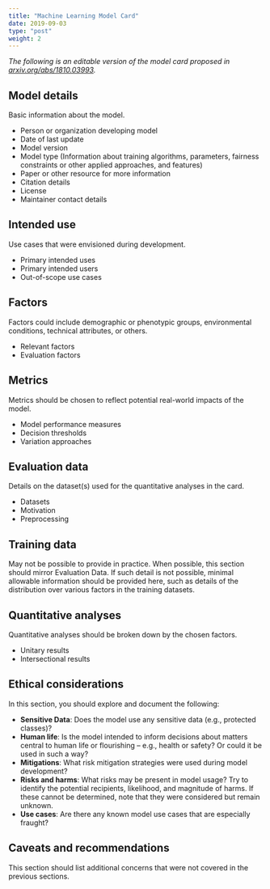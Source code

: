 ```yaml
---
title: "Machine Learning Model Card"
date: 2019-09-03
type: "post"
weight: 2
---
```


_The following is an editable version of the model card proposed in [arxiv.org/abs/1810.03993](https://arxiv.org/abs/1810.03993)._


## Model details

Basic information about the model.

- Person or organization developing model
- Date of last update
- Model version
- Model type (Information about training algorithms, parameters, fairness constraints or other applied approaches, and features)
- Paper or other resource for more information
- Citation details
- License
- Maintainer contact details


## Intended use

Use cases that were envisioned during development.

- Primary intended uses
- Primary intended users
- Out-of-scope use cases


## Factors

Factors could include demographic or phenotypic groups, environmental conditions, technical attributes, or others.

- Relevant factors
- Evaluation factors


## Metrics

Metrics should be chosen to reflect potential real-world impacts of the model.

- Model performance measures
- Decision thresholds
- Variation approaches


## Evaluation data

Details on the dataset(s) used for the quantitative analyses in the card.

- Datasets
- Motivation
- Preprocessing


## Training data

May not be possible to provide in practice.
When possible, this section should mirror Evaluation Data.
If such detail is not possible, minimal allowable information should be provided here, such as details of the distribution over various factors in the training datasets.


## Quantitative analyses

Quantitative analyses should be broken down by the chosen factors.

- Unitary results
- Intersectional results


## Ethical considerations

In this section, you should explore and document the following:

- **Sensitive Data**:
  Does the model use any sensitive data (e.g., protected classes)?
- **Human life**:
  Is the model intended to inform decisions about matters central to human life or flourishing – e.g., health or safety? Or could it be used in such a way?
- **Mitigations**:
  What risk mitigation strategies were used during model development?
- **Risks and harms**:
  What risks may be present in model usage?
  Try to identify the potential recipients, likelihood, and magnitude of harms.
  If these cannot be determined, note that they were considered but remain unknown.
- **Use cases**:
  Are there any known model use cases that are especially fraught?


## Caveats and recommendations

This section should list additional concerns that were not covered in the previous sections.
